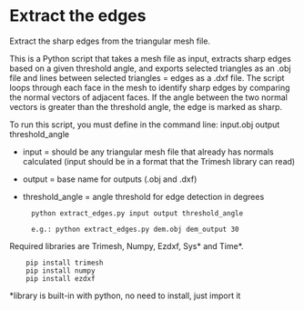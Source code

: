 # Extract the edges
Extract the sharp edges from the triangular mesh file.

This is a Python script that takes a mesh file as input, extracts sharp edges based on a given threshold angle, and exports selected triangles as an .obj file and lines between selected triangles = edges as a .dxf file. The script loops through each face in the mesh to identify sharp edges by comparing the normal vectors of adjacent faces. If the angle between the two normal vectors is greater than the threshold angle, the edge is marked as sharp.

To run this script, you must define in the command line: input.obj output threshold_angle

+ input = should be any triangular mesh file that already has normals calculated (input should be in a format that the Trimesh library can read)
+ output = base name for outputs (.obj and .dxf)
+ threshold_angle = angle threshold for edge detection in degrees

		python extract_edges.py input output threshold_angle

		e.g.: python extract_edges.py dem.obj dem_output 30

Required libraries are Trimesh, Numpy, Ezdxf, Sys* and Time*.
		
		pip install trimesh
		pip install numpy
		pip install ezdxf
		
*library is built-in with python, no need to install, just import it
